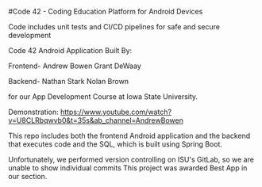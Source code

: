 #Code 42 - Coding Education Platform for Android Devices

Code includes unit tests and CI/CD pipelines for safe and secure development

Code 42 Android Application Built By:

Frontend-
Andrew Bowen
Grant DeWaay

Backend-
Nathan Stark
Nolan Brown

for our App Development Course at Iowa State University.

Demonstration: https://www.youtube.com/watch?v=U8CLRbqwvb0&t=35s&ab_channel=AndrewBowen

This repo includes both the frontend Android application and the backend that executes code and the SQL, which is built using Spring Boot.

Unfortunately, we performed version controlling on ISU's GitLab, so we are unable to show individual commits
This project was awarded Best App in our section.
